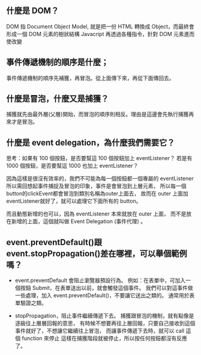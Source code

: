 ## 什麼是 DOM？
DOM 指 Document Object Model, 就是把一份 HTML 轉換成 Object，而最終會形成一個 DOM 元素的樹狀結構
Javacript 再透過各種指令，針對 DOM 元素進而使改變

## 事件傳遞機制的順序是什麼；
事件傳遞機制的順序先補獲，再冒泡。從上面傳下來，再從下面傳回去。

## 什麼是冒泡，什麼又是捕獲？
捕獲就先由最外層(父層)開始，而冒泡的順序則相反。理由是這邊會先執行捕獲再來才是冒泡。


## 什麼是 event delegation，為什麼我們需要它？
思考：如果有 100 個按鈕，是否要幫這 100 個按鈕加上 eventListener？
若是有 1000 個按鈕，是否要幫這 1000 也加上 eventListener？

因為這樣是很沒有效率的，我們不可能為每一個按鈕都一個專屬的 eventListener
所以需回想起事件捕捉及冒泡的印象，事件是會冒泡到上層元素，
所以每一個button的clickEvent都會冒泡到類別名稱為outer上面去，
故而在 outer 上面加 eventListener就好了，就可以處理它下面所有的 button。

而且動態新增的也可以，因為 eventListener 本來就放在 outer 上面，
而不是放在新增的上面，這個就叫做 Event Delegation (事件代理) 。


## event.preventDefault()跟event.stopPropagation()差在哪裡，可以舉個範例嗎？

  - event.preventDefault 會阻止瀏覽器預設行為。
例如：在表單中，可加入一個按鈕 Submit，在表單送出以前，就會觸發這個事件。
我們可以對這事件做一些處理，加入 event.preventDefault()，不要讓它送出之類的。
通常用於表單驗證之類。


  - stopPropagation，阻止事件繼續傳遞下去。
捕獲跟冒泡的機制，就有點像是逐級往上層層回報的意思，
有時候不想要再往上層回報，只要自己接收到這個事件就好了，不想讓它繼續往上冒泡，
而讓事件傳遞下去時，就可以 call 這個 function 來停止
這樣在捕獲階段就被停止，所以按任何按鈕都沒有反應了。
